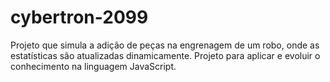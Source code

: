 # cybertron-2099
Projeto que simula a adição de peças na engrenagem de um robo, onde as estatísticas são atualizadas dinamicamente. Projeto para aplicar e evoluir o conhecimento na linguagem JavaScript.
